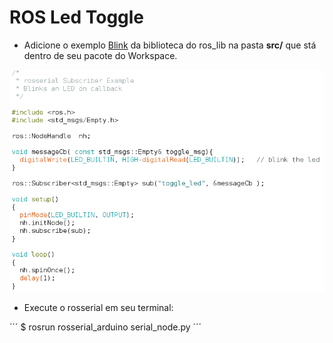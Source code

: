 # ROS Led Toggle

* Adicione o exemplo [Blink]() da biblioteca do ros_lib na pasta **src/** que stá dentro de seu pacote do Workspace.

![alt text](https://github.com/LuisHBM/curso-piloto-MR01/blob/main/01%20-%20Configurando%20o%20ambiente/1.05%20-%20Exemplo%20led_toggle%20utilizando%20ROS/img/Blink.png)

* Execute o rosserial em seu terminal:

´´´
$ rosrun rosserial_arduino serial_node.py
´´´
